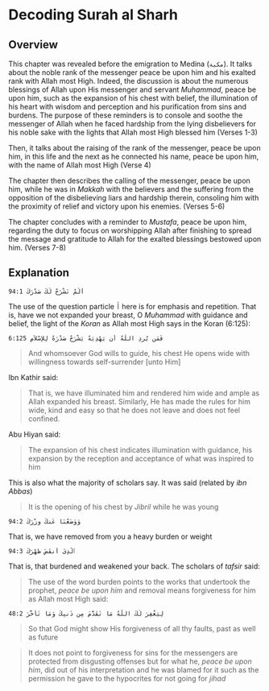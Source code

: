 # Decoding Surah al Sharh

## Overview

This chapter was revealed before the emigration to Medina (`مكية`). It talks about the noble rank of the messenger peace be upon him and his exalted rank with Allah most High. Indeed, the discussion is about the numerous blessings of Allah upon His messenger and servant *Muhammad*, peace be upon him, such as the expansion of his chest with belief, the illumination of his heart with wisdom and perception and his purification from sins and burdens. The purpose of these reminders is to console and soothe the messenger of Allah when he faced hardship from the lying disbelievers for his noble sake with the lights that Allah most High blessed him (Verses 1-3)

Then, it talks about the raising of the rank of the messenger, peace be upon him, in this life and the next as he connected his name, peace be upon him, with the name of Allah most High (Verse 4)

The chapter then describes the calling of the messenger, peace be upon him, while he was in *Makkah* with the believers and the suffering from the opposition of the disbelieving liars and hardship therein, consoling him with the proximity of relief and victory upon his enemies. (Verses 5-6)

The chapter concludes with a reminder to *Mustafa*, peace be upon him, regarding the duty to focus on worshipping Allah after finishing to spread the message and gratitude to Allah for the exalted blessings bestowed upon him. (Verses 7-8)

## Explanation

```
94:1 أَلَمْ نَشْرَحْ لَكَ صَدْرَكَ
```

The use of the question particle `أَ` here is for emphasis and repetition. That is, have we not expanded your breast, O *Muhammad* with guidance and belief, the light of the *Koran* as Allah most High says in the Koran (6:125):

```
6:125 فَمَن يُرِدِ اللّهُ أَن يَهْدِيَهُ يَشْرَحْ صَدْرَهُ لِلإِسْلاَمِ
```

> And whomsoever God wills to guide, his chest He opens wide with willingness towards self-surrender [unto Him]

Ibn Kathir said:

> That is, we have illuminated him and rendered him wide and ample as Allah expanded his breast. Similarly, He has made the rules for him wide, kind and easy so that he does not leave and does not feel confined.

Abu Hiyan said:

> The expansion of his chest indicates illumination with guidance, his expansion by the reception and acceptance of what was inspired to him

This is also what the majority of scholars say. It was said (related by *ibn Abbas*)

> It is the opening of his chest by *Jibril* while he was young

```
94:2 وَوَضَعْنَا عَنكَ وِزْرَكَ
```

That is, we have removed from you a heavy burden or weight

```
94:3 ٱلَّذِىٓ أَنقَضَ ظَهْرَكَ
```

That is, that burdened and weakened your back. The scholars of *tafsir* said:

> The use of the word burden points to the works that undertook the prophet, *peace be upon him* and removal means forgiveness for him as Allah most High said:

```
48:2 لِيَغْفِرَ لَكَ اللَّهُ مَا تَقَدَّمَ مِن ذَنبِكَ وَمَا تَأَخَّرَ
```

> So that God might show His forgiveness of all thy faults, past as well as future

> It does not point to forgiveness for sins for the messengers are protected from disgusting offenses but for what he, *peace be upon him*, did out of his interpretation and he was blamed for it such as the permission he gave to the hypocrites for not going for *jihad* 	
